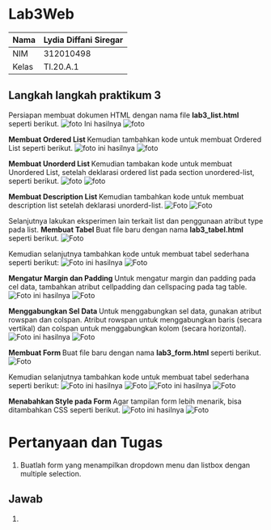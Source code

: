 # Lab3Web
| Nama      | Lydia Diffani Siregar |
| ----------- | ----------- |
| NIM     | 312010498       |
| Kelas   | TI.20.A.1        |

## Langkah langkah praktikum 3
Persiapan membuat dokumen HTML dengan nama file <strong> lab3_list.html </strong> seperti berikut.
![foto](foto/foto1.PNG)
Ini hasilnya
![foto](foto/hasil1.PNG)

<strong> Membuat Ordered List </strong>
Kemudian tambahkan kode untuk membuat Ordered List seperti berikut.
![foto](foto/foto2.PNG)
ini hasilnya
![foto](foto/hasil2.PNG)

<strong> Membuat Unorderd List </strong>
Kemudian tambakan kode untuk membuat Unordered List, setelah deklarasi ordered list pada
section unordered-list, seperti berikut.
![foto](foto/foto3.PNG)
![foto](foto/hasil3.PNG)

<strong> Membuat Description List </strong> 
Kemudian tambahkan kode untuk membuat description list setelah deklarasi unorderd-list.
![Foto](Foto/foto4.png)
![Foto](Foto/hasil4.png)

Selanjutnya lakukan eksperimen lain terkait list dan penggunaan atribut type pada list.
<strong> Membuat Tabel </strong>
Buat file baru dengan nama <strong> lab3_tabel.html </strong> seperti berikut.
![Foto](Foto/foto5.png)

Kemudian selanjutnya tambahkan kode untuk membuat tabel sederhana seperti berikut:
![Foto](Foto/foto6.png)
ini hasilnya
![Foto](Foto/hasil6.png)

<strong> Mengatur Margin dan Padding </strong>
Untuk mengatur margin dan padding pada cel data, tambahkan atribut cellpadding dan cellspacing pada tag table.
![Foto](Foto/foto7.png)
ini hasilnya
![Foto](Foto/hasil7.png)

<strong> Menggabungkan Sel Data </strong>
Untuk menggabungkan sel data, gunakan atribut rowspan dan colspan. Atribut rowspan untuk
menggabungkan baris (secara vertikal) dan colspan untuk menggabungkan kolom (secara
horizontal).
![Foto](Foto/foto8.png)
ini hasilnya
![Foto](Foto/hasil8.png)

<strong> Membuat Form </strong>
Buat file baru dengan nama <strong> lab3_form.html </strong> seperti berikut.
![Foto](Foto/foto9.png)

Kemudian selanjutnya tambahkan kode untuk membuat tabel sederhana seperti berikut:
![Foto](Foto/foto10.png)
ini hasilnya
![Foto](Foto/hasil10.png)
![Foto](Foto/foto11.png)
ini hasilnya
![Foto](Foto/hasil11.png)

<strong> Menabahkan Style pada Form </strong>
Agar tampilan form lebih menarik, bisa ditambahkan CSS seperti berikut.
![Foto](Foto/foto12.png)
ini hasilnya
![Foto](Foto/hasil.png)

# Pertanyaan dan Tugas
1. Buatlah form yang menampilkan dropdown menu dan listbox dengan multiple selection.

## Jawab
1. 